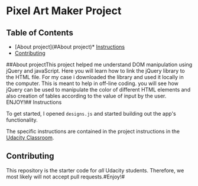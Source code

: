 # Pixel Art Maker Project

## Table of Contents

* [About project](#About project)* [Instructions](#instructions)
* [Contributing](#contributing)


##About projectThis project helped me understand DOM manipulation using jQuery and javaScript. Here you will learn how to link the jQuery library to the HTML file. For my case i downloaded the library and used it locally in the computer. This is meant to help in off-line coding. you will see how jQuery can be used to manipulate the color of different HTML elements and also creation of tables according to the value of input by the user. ENJOY!## Instructions

To get started, I opened `designs.js` and started building out the app's functionality.

The specific instructions are contained in the project instructions in the [Udacity Classroom](https://classroom.udacity.com/me).

## Contributing

This repository is the starter code for _all_ Udacity students. Therefore, we most likely will not accept pull requests.#Enjoy!#
